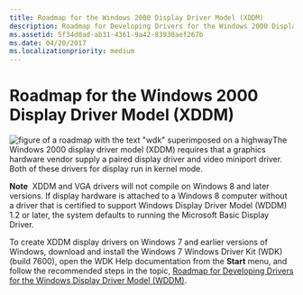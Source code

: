 ```yaml
---
title: Roadmap for the Windows 2000 Display Driver Model (XDDM)
description: Roadmap for Developing Drivers for the Windows 2000 Display Driver Model (XDDM)
ms.assetid: 5f34d0ad-ab31-4361-9a42-83930aef267b
ms.date: 04/20/2017
ms.localizationpriority: medium
---
```


# Roadmap for the Windows 2000 Display Driver Model (XDDM)


![figure of a roadmap with the text "wdk" superimposed on a highway](images/wdkroadmap-th.png)The Windows 2000 display driver model (XDDM) requires that a graphics hardware vendor supply a paired display driver and video miniport driver. Both of these drivers for display run in kernel mode.

**Note**  XDDM and VGA drivers will not compile on Windows 8 and later versions. If display hardware is attached to a Windows 8 computer without a driver that is certified to support Windows Display Driver Model (WDDM) 1.2 or later, the system defaults to running the Microsoft Basic Display Driver.

 

To create XDDM display drivers on Windows 7 and earlier versions of Windows, download and install the Windows 7 Windows Driver Kit (WDK) (build 7600), open the WDK Help documentation from the **Start** menu, and follow the recommended steps in the topic, [Roadmap for Developing Drivers for the Windows Display Driver Model (WDDM)](roadmap-for-developing-drivers-for-the-windows-vista-display-driver-mo.md).

 

 





